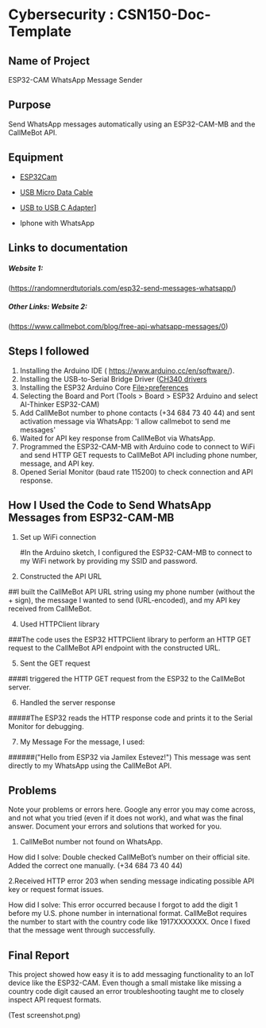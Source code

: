 # Cybersecurity : CSN150-Doc-Template

## Name of Project
ESP32-CAM WhatsApp Message Sender

## Purpose
Send WhatsApp messages automatically using an ESP32-CAM-MB and the CallMeBot API.

## Equipment
* [ESP32Cam](https://www.amazon.com/Aideepen-ESP32-CAM-Bluetooth-ESP32-CAM-MB-Arduino/dp/B08P2578LV/ref=sr_1_3?crid=4FY0ECFW0ZX7&keywords=ESP32+Cam&qid=1678902050&sprefix=esp32+cam%2Caps%2C240&sr=8-3)

* [USB Micro Data Cable](https://www.amazon.com/AmazonBasics-Male-Micro-Cable-Black/dp/B0711PVX6Z/ref=sr_1_1_sspa?keywords=micro+usb+data+cable&qid=1678902214&sprefix=Micro+USB+data+%2Caps%2C89&sr=8-1-spons&psc=1&spLa=ZW5jcnlwdGVkUXVhbGlmaWVyPUFaU0NaUVZHU1RFUlAmZW5jcnlwdGVkSWQ9QTA3NTA4MDVFVERCS01HVlgxM1YmZW5jcnlwdGVkQWRJZD1BMDE4NTE1NTIwWUdONkdWSzU1M1Amd2lkZ2V0TmFtZT1zcF9hdGYmYWN0aW9uPWNsaWNrUmVkaXJlY3QmZG9Ob3RMb2dDbGljaz10cnVl)
* [USB to USB C Adapter](https://a.co/d/0KY9rxd)]
* Iphone with WhatsApp
## Links to documentation

##### Website 1: 
(https://randomnerdtutorials.com/esp32-send-messages-whatsapp/)

##### Other Links: Website 2:
(https://www.callmebot.com/blog/free-api-whatsapp-messages/0)
 

## Steps I followed
1. Installing the Arduino IDE ( https://www.arduino.cc/en/software/). 
2. Installing the USB-to-Serial Bridge Driver ([CH340 drivers](https://www.wch-ic.com/downloads/CH341SER_ZIP.html)
3. Installing the ESP32 Arduino Core [File>preferences](https://raw.githubusercontent.com/espressif/arduino-esp32/gh-pages/package_esp32_index.json)
4. Selecting the Board and Port (Tools > Board > ESP32 Arduino and select AI-Thinker ESP32-CAM)
5. Add CallMeBot number to phone contacts (+34 684 73 40 44) and sent activation message via WhatsApp:
'I allow callmebot to send me messages'
6. Waited for API key response from CallMeBot via WhatsApp.
7. Programmed the ESP32-CAM-MB with Arduino code to connect to WiFi and send HTTP GET requests to CallMeBot API including phone number, message, and API key.
8. Opened Serial Monitor (baud rate 115200) to check connection and API response.

## How I Used the Code to Send WhatsApp Messages from ESP32-CAM-MB

1. Set up WiFi connection

   #In the Arduino sketch, I configured the ESP32-CAM-MB to connect to my WiFi network by providing my SSID and password.

3. Constructed the API URL

##I built the CallMeBot API URL string using my phone number (without the + sign), the message I wanted to send (URL-encoded), and my API key received from CallMeBot.

4. Used HTTPClient library

###The code uses the ESP32 HTTPClient library to perform an HTTP GET request to the CallMeBot API endpoint with the constructed URL.

5. Sent the GET request

####I triggered the HTTP GET request from the ESP32 to the CallMeBot server.

6. Handled the server response

#####The ESP32 reads the HTTP response code and prints it to the Serial Monitor for debugging.

7. My Message For the message, I used:

 ######("Hello from ESP32 via Jamilex Estevez!") This message was sent directly to my WhatsApp using the CallMeBot API.


## Problems
Note your problems or errors here.  Google any error you may come across, and not what you tried (even if it does not work), and what was the final answer. Document your errors and solutions that worked for you.  

1. CallMeBot number not found on WhatsApp. 

How did I solve: Double checked CallMeBot’s number on their official site. Added the correct one manually. (+34 684 73 40 44)

2.Received HTTP error 203 when sending message indicating possible API key or request format issues.

 How did I solve:  This error occurred because I forgot to add the digit 1 before my U.S. phone number in international format. CallMeBot requires the number to start with the country code like 1917XXXXXXX. Once I fixed that the message went through successfully.



## Final Report
This project showed how easy it is to add messaging functionality to an IoT device like the ESP32-CAM. Even though a small mistake like missing a country code digit caused an error troubleshooting taught me to closely inspect API request formats.

(Test screenshot.png)
